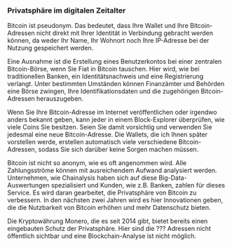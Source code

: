 ### Privatsphäre im digitalen Zeitalter

Bitcoin ist pseudonym. Das bedeutet, dass Ihre Wallet und Ihre Bitcoin-Adressen nicht direkt mit Ihrer Identität in Verbindung gebracht werden können, da weder Ihr Name, Ihr Wohnort noch Ihre IP-Adresse bei der Nutzung gespeichert werden.

Eine Ausnahme ist die Erstellung eines Benutzerkontos bei einer zentralen Bitcoin-Börse, wenn Sie Fiat in Bitcoin tauschen. Hier wird, wie bei traditionellen Banken, ein Identitätsnachweis und eine Registrierung verlangt. Unter bestimmten Umständen können Finanzämter und Behörden eine Börse zwingen, Ihre Identifikationsdaten und die zugehörigen Bitcoin-Adressen herauszugeben.

Wenn Sie Ihre Bitcoin-Adresse im Internet veröffentlichen oder irgendwo anders bekannt geben, kann jeder in einem Block-Explorer überprüfen, wie viele Coins Sie besitzen. Seien Sie damit vorsichtig und verwenden Sie jedesmal eine neue Bitcoin-Adresse. Die Wallets, die ich Ihnen später vorstellen werde, erstellen automatisch viele verschiedene Bitcoin-Adressen, sodass Sie sich darüber keine Sorgen machen müssen.

Bitcoin ist nicht so anonym, wie es oft angenommen wird. Alle Zahlungsströme können mit ausreichendem Aufwand analysiert werden. Unternehmen, wie Chainalysis haben sich auf diese Big-Data-Auswertungen spezialisiert und Kunden, wie z.B. Banken, zahlen für dieses Service. Es wird daran gearbeitet, die Privatsphäre von Bitcoin zu verbessern. In den nächsten zwei Jahren wird es hier Innovationen geben, die die Nutzbarkeit von Bitcoin erhöhen und mehr Datenschutz bieten.

Die Kryptowährung Monero, die es seit 2014 gibt, bietet bereits einen eingebauten Schutz der Privatsphäre. Hier sind die ??? Adressen nicht öffentlich sichtbar und eine Blockchain-Analyse ist nicht möglich.
